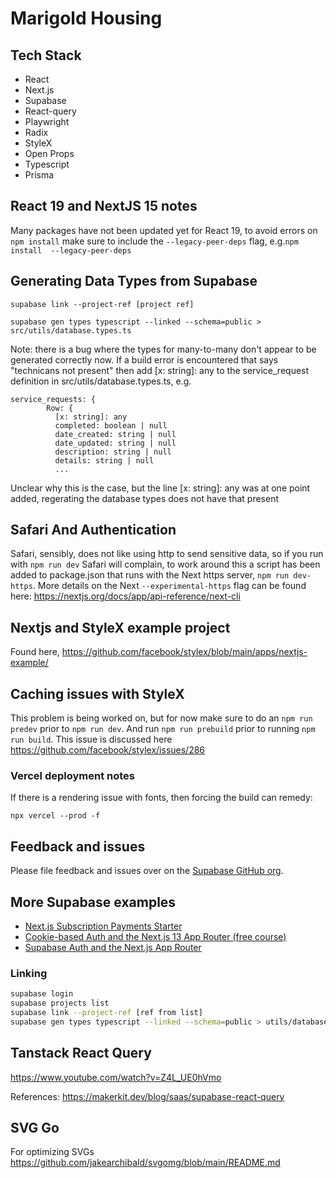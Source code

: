 # Marigold Housing

## Tech Stack

- React
- Next.js
- Supabase
- React-query
- Playwright
- Radix
- StyleX
- Open Props
- Typescript
- Prisma

## React 19 and NextJS 15 notes

Many packages have not been updated yet for React 19, to avoid errors on `npm install` make sure to include the `--legacy-peer-deps` flag, e.g.`npm install  --legacy-peer-deps`

## Generating Data Types from Supabase

`supabase link --project-ref [project ref]`

`supabase gen types typescript --linked --schema=public > src/utils/database.types.ts`

Note: there is a bug where the types for many-to-many don't appear to be generated correctly now. If a build error is encountered that says "technicans not present" then add [x: string]: any to the service_request definition in src/utils/database.types.ts, e.g.

```
service_requests: {
        Row: {
          [x: string]: any
          completed: boolean | null
          date_created: string | null
          date_updated: string | null
          description: string | null
          details: string | null
          ...
```

Unclear why this is the case, but the line [x: string]: any was at one point added, regerating the database types does not have that present

## Safari And Authentication

Safari, sensibly, does not like using http to send sensitive data, so if you run with `npm run dev` Safari will complain, to work around this a script has been added to package.json that runs with the Next https server, `npm run dev-https`. More details on the Next `--experimental-https` flag can be found here: https://nextjs.org/docs/app/api-reference/next-cli

## Nextjs and StyleX example project

Found here, https://github.com/facebook/stylex/blob/main/apps/nextjs-example/

## Caching issues with StyleX

This problem is being worked on, but for now make sure to do an `npm run predev` prior to `npm run dev`. And run `npm run prebuild` prior to running `npm run build`. This issue is discussed here https://github.com/facebook/stylex/issues/286

### Vercel deployment notes

If there is a rendering issue with fonts, then forcing the build can remedy:

`npx vercel --prod -f`

## Feedback and issues

Please file feedback and issues over on the [Supabase GitHub org](https://github.com/supabase/supabase/issues/new/choose).

## More Supabase examples

- [Next.js Subscription Payments Starter](https://github.com/vercel/nextjs-subscription-payments)
- [Cookie-based Auth and the Next.js 13 App Router (free course)](https://youtube.com/playlist?list=PL5S4mPUpp4OtMhpnp93EFSo42iQ40XjbF)
- [Supabase Auth and the Next.js App Router](https://github.com/supabase/supabase/tree/master/examples/auth/nextjs)

### Linking

```bash
supabase login
supabase projects list
supabase link --project-ref [ref from list]
supabase gen types typescript --linked --schema=public > utils/database.types.ts
```

## Tanstack React Query

https://www.youtube.com/watch?v=Z4L_UE0hVmo

References:
https://makerkit.dev/blog/saas/supabase-react-query

## SVG Go

For optimizing SVGs https://github.com/jakearchibald/svgomg/blob/main/README.md
